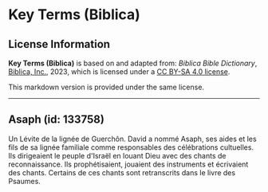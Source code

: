 # Key Terms (Biblica)

## License Information

**Key Terms (Biblica)** is based on and adapted from: _Biblica Bible Dictionary_, [Biblica, Inc.](https://www.biblica.com/), 2023, which is licensed under a [CC BY-SA 4.0 license](https://creativecommons.org/licenses/by-sa/4.0/legalcode.en).

This markdown version is provided under the same license.



--------------------------------

## Asaph (id: 133758)

Un Lévite de la lignée de Guerchôn. David a nommé Asaph, ses aides et les fils de sa lignée familiale comme responsables des célébrations cultuelles. Ils dirigeaient le peuple d'Israël en louant Dieu avec des chants de reconnaissance. Ils prophétisaient, jouaient des instruments et écrivaient des chants. Certains de ces chants sont retranscrits dans le livre des Psaumes.


